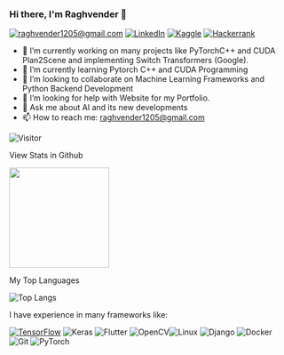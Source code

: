 ### Hi there, I'm Raghvender 👋
<a href="mailto:raghvender1205@gmail.com">![raghvender1205@gmail.com](https://img.shields.io/badge/Gmail-D14836?style=for-the-badge&logo=gmail&logoColor=white)</a> <a href="https://www.linkedin.com/in/raghvender-changotra">![LinkedIn](https://img.shields.io/badge/LinkedIn-0077B5?style=for-the-badge&logo=linkedin&logoColor=white)</a> <a href="https://www.kaggle.com/raghvender/account">![Kaggle](https://img.shields.io/badge/Kaggle-20BEFF?style=for-the-badge&logo=Kaggle&logoColor=white)</a> <a href="https://www.hackerrank.com/Raghvender">![Hackerrank](https://img.shields.io/badge/-Hackerrank-2EC866?style=for-the-badge&logo=HackerRank&logoColor=white)</a>


- 🔭 I’m currently working on many projects like PyTorchC++ and CUDA Plan2Scene and implementing Switch Transformers (Google). 
- 🌱 I’m currently learning Pytorch C++ and CUDA Programming
- 👯 I’m looking to collaborate on Machine Learning Frameworks and Python Backend Development
- 🤔 I’m looking for help with Website for my Portfolio.
- 💬 Ask me about AI and its new developments
- 📫 How to reach me: raghvender1205@gmail.com

![Visitor](https://visitor-badge.laobi.icu/badge?page_id=Raghvender1205.Raghvender1205)

View Stats in Github

<img height="180em" src="https://github-readme-stats.vercel.app/api?username=Raghvender1205&show_icons=true&hide_border=true&&count_private=true&include_all_commits=true" />

My Top Languages

![Top Langs](https://github-readme-stats.vercel.app/api/top-langs/?username=Raghvender1205&layout=compact)

I have experience in many frameworks like:

<a href="https://www.tensorflow.org/">![TensorFlow](https://img.shields.io/badge/TensorFlow-FF6F00?style=for-the-badge&logo=TensorFlow&logoColor=white)</a> <a>![Keras](https://img.shields.io/badge/Keras-D00000?style=for-the-badge&logo=Keras&logoColor=white)</a> <a>![Flutter](https://img.shields.io/badge/Flutter-02569B?style=for-the-badge&logo=flutter&logoColor=white)</a> <a>![OpenCV](https://img.shields.io/badge/OpenCV-27338e?style=for-the-badge&logo=OpenCV&logoColor=white)</a><a>![Linux](https://img.shields.io/badge/Linux-FCC624?style=for-the-badge&logo=linux&logoColor=black)</a> <a>![Django](https://img.shields.io/badge/Django-092E20?style=for-the-badge&logo=django&logoColor=white)</a> <a>![Docker](https://img.shields.io/badge/Docker-2CA5E0?style=for-the-badge&logo=docker&logoColor=white)</a> <a>![Git](https://img.shields.io/badge/Git-F05032?style=for-the-badge&logo=git&logoColor=white)</a>
<a>![PyTorch](https://www.google.com/imgres?imgurl=https%3A%2F%2Fpytorch.org%2Fassets%2Fimages%2Fpytorch-logo.png&imgrefurl=https%3A%2F%2Fpytorch.org%2F&tbnid=iZnPPwMHDTJJkM&vet=12ahUKEwikusLD25fxAhXVynMBHZRiBQsQMygAegUIARDQAQ..i&docid=2Nozy8jUC8IpBM&w=2500&h=2500&itg=1&q=pytorch&ved=2ahUKEwikusLD25fxAhXVynMBHZRiBQsQMygAegUIARDQAQ)</a> 
